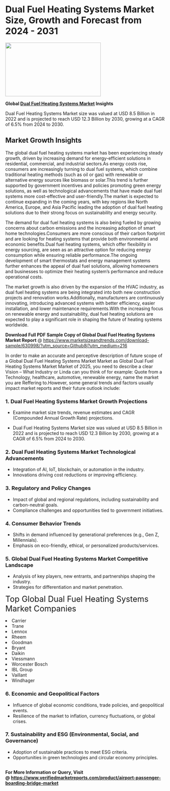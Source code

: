 <H1>Dual Fuel Heating Systems Market Size, Growth and Forecast from 2024 - 2031</H1><img class="aligncenter size-medium wp-image-584254" src="https://thirdeyenews.in/wp-content/uploads/2024/09/Global-Market-Research-300x168.jpeg" alt="" width="300" height="168" /><p><strong>Global&nbsp;<a href="https://www.marketsizeandtrends.com/download-sample/630998/?utm_source=Github8j?utm_medium=216">Dual Fuel Heating Systems Market</a> Insights</strong></p><p>Dual Fuel Heating Systems Market size was valued at USD 8.5 Billion in 2022 and is projected to reach USD 12.3 Billion by 2030, growing at a CAGR of 6.5% from 2024 to 2030.</p><p><h2>Market Growth Insights</h2> <p>The global dual fuel heating systems market has been experiencing steady growth, driven by increasing demand for energy-efficient solutions in residential, commercial, and industrial sectors.As energy costs rise, consumers are increasingly turning to dual fuel systems, which combine traditional heating methods (such as oil or gas) with renewable or alternative energy sources like biomass or solar.This trend is further supported by government incentives and policies promoting green energy solutions, as well as technological advancements that have made dual fuel systems more cost-effective and user-friendly.The market is expected to continue expanding in the coming years, with key regions like North America, Europe, and Asia Pacific leading the adoption of dual fuel heating solutions due to their strong focus on sustainability and energy security.</p> <p>The demand for dual fuel heating systems is also being fueled by growing concerns about carbon emissions and the increasing adoption of smart home technologies.Consumers are more conscious of their carbon footprint and are looking for heating systems that provide both environmental and economic benefits.Dual fuel heating systems, which offer flexibility in energy sourcing, are seen as an attractive option for reducing energy consumption while ensuring reliable performance.The ongoing development of smart thermostats and energy management systems further enhances the appeal of dual fuel solutions, allowing homeowners and businesses to optimize their heating system’s performance and reduce operational costs.</p> <p>The market growth is also driven by the expansion of the HVAC industry, as dual fuel heating systems are being integrated into both new construction projects and renovation works.Additionally, manufacturers are continuously innovating, introducing advanced systems with better efficiency, easier installation, and lower maintenance requirements.With the increasing focus on renewable energy and sustainability, dual fuel heating solutions are expected to play a significant role in shaping the future of heating systems worldwide.</p> <p><span class=""><strong>Download Full PDF Sample Copy of Global Dual Fuel Heating Systems Market Report</strong> @ <a href="https://www.marketsizeandtrends.com/download-sample/630998/?utm_source=Github8j?utm_medium=216" target="_blank">https://www.marketsizeandtrends.com/download-sample/630998/?utm_source=Github8j?utm_medium=216</a></span></p><p>In order to make an accurate and perceptive description of future scope of a Global&nbsp;Dual Fuel Heating Systems Market Market as Global&nbsp;Dual Fuel Heating Systems Market Market of 2025, you need to describe a clear Vision &ndash; What Industry or Linda can you think of for example: Quote from a Technology, healthcare, automotive, renewable energy, name the market you are Reffering to.However, some general trends and factors usually impact market reports and their future outlook include:</p><h3>1.&nbsp;<strong>Dual Fuel Heating Systems Market Growth Projections</strong></h3><ul><li>Examine market size trends, revenue estimates and CAGR (Compounded Annual Growth Rate) projections.</li><li><p>Dual Fuel Heating Systems Market size was valued at USD 8.5 Billion in 2022 and is projected to reach USD 12.3 Billion by 2030, growing at a CAGR of 6.5% from 2024 to 2030.</p></li></ul><h3>2.&nbsp;<strong>Dual Fuel Heating Systems Market Technological Advancements</strong></h3><ul><li>Integration of AI, IoT, blockchain, or automation in the industry.</li><li>Innovations driving cost reductions or improving efficiency.</li></ul><h3>3.&nbsp;<strong>Regulatory and Policy Changes</strong></h3><ul><li>Impact of global and regional regulations, including sustainability and carbon-neutral goals.</li><li>Compliance challenges and opportunities tied to government initiatives.</li></ul><h3>4.&nbsp;<strong>Consumer Behavior Trends</strong></h3><ul><li>Shifts in demand influenced by generational preferences (e.g., Gen Z, Millennials).</li><li>Emphasis on eco-friendly, ethical, or personalized products/services.</li></ul><h3>5.&nbsp;<strong>Global Dual Fuel Heating Systems Market Competitive Landscape</strong></h3><ul><li>Analysis of key players, new entrants, and partnerships shaping the industry.</li><li>Strategies for differentiation and market penetration.</li></ul><p data-pm-slice="1 1 []"><span style="color: inherit; font-family: inherit; font-size: 25px;">Top Global Dual Fuel Heating Systems Market Companies</span></p><div class="" data-test-id=""><p><li>Carrier</li><li> Trane</li><li> Lennox</li><li> Rheem</li><li> Goodman</li><li> Bryant</li><li> Daikin</li><li> Viessmann</li><li> Worcester Bosch</li><li> IBL Group</li><li> Vaillant</li><li> Windhager</li></p></div><h3>6.&nbsp;<strong>Economic and Geopolitical Factors</strong></h3><ul><li>Influence of global economic conditions, trade policies, and geopolitical events.</li><li>Resilience of the market to inflation, currency fluctuations, or global crises.</li></ul><h3>7.&nbsp;<strong>Sustainability and ESG (Environmental, Social, and Governance)</strong></h3><ul><li>Adoption of sustainable practices to meet ESG criteria.</li><li>Opportunities in green technologies and circular economy principles.</li></ul><h2><strong style="font-size: 14px;">For More Information or Query, Visit @&nbsp;</strong><a style="background-color: #ffffff; font-size: 14px;" href="https://www.marketsizeandtrends.com/report/dual-fuel-heating-systems-market/" target="_blank">https://www.verifiedmarketreports.com/product/airport-passenger-boarding-bridge-market</a></h2>